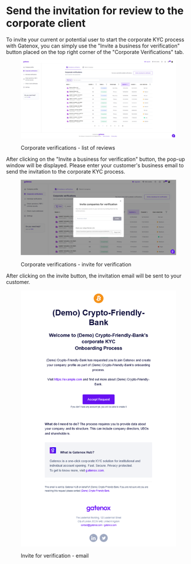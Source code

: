 # Send the invitation for review to the corporate client

To invite your current or potential user to start the corporate KYC process with Gatenox, you can simply use the "Invite a business for verification" button placed on the top right corner of the "Corporate Verifications" tab.

<figure><img src="../../.gitbook/assets/Corporate verifications - compliance verification (3).png" alt="Verifications - list of reviews"><figcaption><p>Corporate verifications - list of reviews</p></figcaption></figure>

After clicking on the "Invite a business for verification" button, the pop-up window will be displayed. Please enter your customer's business email to send the invitation to the corporate KYC process.

<figure><img src="../../.gitbook/assets/Corporate verifications - invite (1).png" alt="Verifications - invite for verification"><figcaption><p>Corporate verifications - invite for verification</p></figcaption></figure>

After clicking on the invite button, the invitation email will be sent to your customer.

<figure><img src="../../.gitbook/assets/email_invitation.png" alt="Invite for verification - email"><figcaption><p>Invite for verification - email</p></figcaption></figure>
